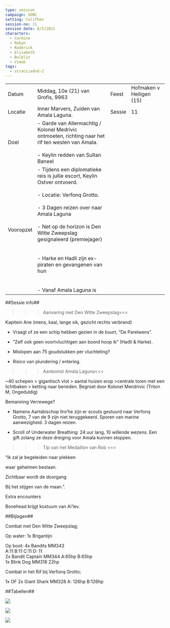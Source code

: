 ```yaml
---
type: session
campaign: SDBC
setting: Califhen
session-no: 11
session date: 8/5/2021
characters:
  - Carmine
  - Robyn
  - Roderick
  - Elisabeth
  - Bulblin
  - Vimak
tags:
  - stracciadnd-2
---
```

|           |                                                                                                                                                                                                                                                                                                                                                                  |        |                          |
| --------- | ---------------------------------------------------------------------------------------------------------------------------------------------------------------------------------------------------------------------------------------------------------------------------------------------------------------------------------------------------------------- | ------ | ------------------------ |
| Datum     | Middag, 10e (21) van Grofis, 9963                                                                                                                                                                                                                                                                                                                                | Feest  | Hofmaken v Heiligen (15) |
| Locatie   | Inner Marvers, Zuiden van Amala Laguna.                                                                                                                                                                                                                                                                                                                          | Sessie | 11                       |
| Doel      | - Garde van Allermachtig / Kolonel Medrivic ontmoeten, richting naar het rif ten westen van Amala.<br>    <br>- Keylin redden van Sultan Baneel                                                                                                                                                                                                                  |        |                          |
| Vooropzet | - Tijdens een diplomatieke reis is jullie escort, Keylin Ostver ontvoerd.<br>    <br>- Locatie: Verfonq Grotto.<br>    <br>- 3 Dagen reizen over naar Amala Laguna<br>    <br>- Net op de horizon is Den Witte Zweepslag gesignaleerd (premiejager)<br>    <br><br>- Harke en Hadli zijn ex-piraten en gevangenen van hun<br>    <br><br>- Vanaf Amala Laguna is |        |                          |

  

##Sessie info##

>>>Aanvaring met Den Witte Zweepslag<<<

Kapitein Ane (mens, kaal, lange sik, gezicht rechts verbrand)

- Vraagt of ze een schip hebben gezien in de buurt, “De Parelwens”.
    
- “Zelf ook geen voortvluchtigen aan boord hoop ik” (Hadli & Harke). 
    
- Mislopen aan 75 goudstukken per vluchteling?
    
- Risico van plundering / entering.
    

  

>>>Aankomst Amala Laguna<<<

~40 schepen > gigantisch vlot > aantal huizen erop >centrale toren met een lichtbaken > ketting naar beneden. Begroet door Kolonel Mendrivic (Triton M, Ongeduldig)

Bemanning Verrewege?

  

- Namens Aartsbischop Ilro’he zijn er scouts gestuurd naar Verfonq Grotto, 7 van de 9 zijn niet teruggekeerd. Sporen van marine aanwezigheid. 3 dagen reizen.
    
- Scroll of Underwater Breathing: 24 uur lang, 10 willende wezens. Een gift zolang ze deze dreiging voor Amala kunnen stoppen.
    

  

>>>Tip van het Medaillon van Rob <<<

“Ik zal je begeleiden naar plekken

waar geheimen bestaan.

Zichtbaar wordt de doorgang

Bij het stijgen van de maan.”.

  

Extra encounters

Bonehead krijgt kostuum van Ai’lev.

##Bijlagen##

Combat met Den Witte Zweepslag;

Op water: 1x Brigantijn

Op boot: 4x Bandits MM343  
A:11 B:11 C:11 D: 11  
2x Bandit Captain MM344 A:65hp B:65hp  
1x Blink Dog MM318 22hp

Combat in het Rif bij Verfonq Grotto; 

1x OF 2x Giant Shark MM328 A: 126hp B:126hp

  

##Tabellen##

![](https://lh6.googleusercontent.com/Mdh_Y8798knfm49mZ2_dVOvda-QUv0hPjeVAd3UgAxhd8ZBjF6gxNRqcNoHJ-W41l4WNfaAITYe2R2wwTsqsMORJGiPXFlkYwQpDiyGlIkY-aWULJSphNhjE7OdY_nG7VNP3wOnPAOjMEEQGcFvF)

![](https://lh3.googleusercontent.com/m5Dq1NiE0znYozOE_i5vz2MfrFHMU9GblJYyzmR7JggVm7vBauipPM0fHKOd-MOR1SkOIJPsUUteeofLnAzWaOIA-WMeZEQ5rJe7es9Kc05ZSG2Go3qQuhykpd4XaPsm1FqsO9Ge0jDIoHACgX37)

![](https://lh5.googleusercontent.com/hLJUMdQ1GcW0sWvEJYQh-YqD3yQY6MSpSRg0Y1flao7Payn7QcFOo737YsFvpYUyMALRGz5g9aEvACrxSzEvL1CGlocU2oXQqNdXsVkT0Cn1rozKQ8mB4r79cyWNeUgteb8J_IaMqX0_WyaBilHQ)
